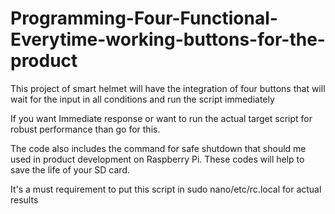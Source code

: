 # Programming-Four-Functional-Everytime-working-buttons-for-the-product
This project of smart helmet will have the integration of four buttons that will wait for the input in all conditions and run the script immediately


If you want Immediate response or want to run the actual target script for robust performance than go for this.

The code also includes the command for safe shutdown that should me used in product development on Raspberry Pi. These codes will help to save the life of your SD card.

It's a must requirement to put this script in sudo nano/etc/rc.local for actual results
